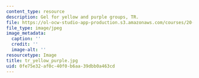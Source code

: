 ```yaml
---
content_type: resource
description: Gel for yellow and purple groups, TR.
file: https://ol-ocw-studio-app-production.s3.amazonaws.com/courses/20-109-laboratory-fundamentals-in-biological-engineering-fall-2007/0fe75e32af0c40f0b6aa39dbb0a463cd_tr_yellow_purple.jpg
file_type: image/jpeg
image_metadata:
  caption: ''
  credit: ''
  image-alt: ''
resourcetype: Image
title: tr_yellow_purple.jpg
uid: 0fe75e32-af0c-40f0-b6aa-39dbb0a463cd
---
```

